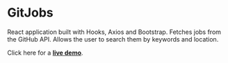 # GitJobs

React application built with Hooks, Axios and Bootstrap. Fetches jobs from the GitHub API. Allows the user to search them by keywords and location.

Click here for a <a href="https://andreiracasan.github.io/gitjobs/" target="_blank">**live demo**</a>.
